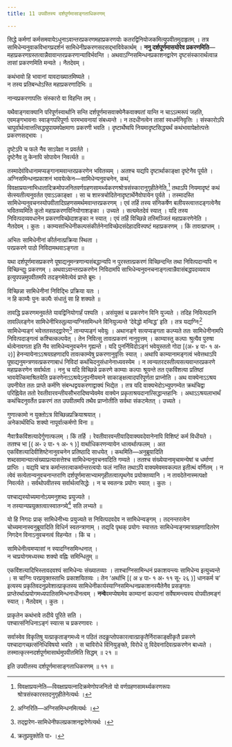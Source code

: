 ```yaml
---
title: 11 उपवीतस्य दर्शपूर्णमासाङ्गताधिकरणम्

---
```

सिद्धे कर्मणां कर्मसमवायेऽधुनाऽवान्तरप्रकरणमहाप्रकरणयोः कतरद्विनियोजकमित्युपवीतमुदाहृतम् । तत्र सामिधेन्यनुवाकविभागप्रदर्शनं सामिधेनीप्रकरणसदसद्भाविवेकार्थम् । **ननु दर्शपूर्णमासयोरेव प्रकरणमिति**—महाप्रकरणग्रस्तत्वान्नैवावान्तरप्रकरणान्याविर्भवन्ति । अथवाऽग्निसमिन्धनप्रकाशनद्वारेण दृष्टसंस्कारार्थत्वान्न तासां प्रकरणमिति मन्यते । नैतदेवम् ।

कथंभावो हि भावानां यावदाख्यातमिष्यते ।  
न तस्य प्रतिबन्धोऽस्ति महाप्रकरणादिभिः ॥  


नान्यप्रकरणापत्तिः संस्कारो वा विहन्ति तम् ।  


यथैवाङ्गवाक्यानि परिपूर्णस्वार्थानि सन्ति दर्शपूर्णमासवाक्येनैकवाक्यतां यान्ति न चाऽऽत्मरूपं जहति, एवमङ्गभावनाः स्वाङ्गपरिपूर्णाः परमभावनायां संबध्यन्ते । न तदधीनत्वेन तासां स्वधर्मनिवृत्तिः । संस्कारोऽपि चापूर्वार्थत्वात्तत्सिद्ध्युपायमपेक्षमाणः प्रकरणी भवति । दृष्टार्थेष्वपि नियमादृष्टसिद्ध्यर्थं कथंभावापेक्षोत्पत्तेः प्रकरणसद्भावः ।

दृष्टेऽपि च फले नैव साऽपेक्षा न प्रवर्तते ।  
दृष्टेनैव तु केनापि सोपायेन निवर्त्यते ॥  


तस्मादेवंविधानामप्यङ्गानामवान्तरप्रकरणेन भवितव्यम् । अतश्च यद्यपि दृष्टार्थाकाङ्क्षा दृष्टेनैव पूर्यते । अग्निसमिन्धनप्रकाशनं भावयेत्केन—सामिधेन्यनुवचनेन, कथं, विवक्षाप्रयत्नाभिधातादिक्रमोपजनितवर्णग्रहणसामर्थ्यकरणश्रोत्रसंस्कारानुगृहीतेनेति,[^1] तथाऽपि नियमादृष्टं कथं सेत्स्यतीत्यनुवर्तत एवाऽऽकाङ्क्षा । सा च शास्त्रचोदितेनादृष्टार्थेनैवोपायेन पूर्यते । तस्मादस्ति सामिधेन्यनुवचनस्योपवीतादिग्रहणसमर्थमवान्तरप्रकरणम् । एवं तर्हि तस्य संनिकर्षेण बलीयस्त्वात्तदङ्गत्वेनैव भवितव्यमिति कुतो महाप्रकरणविनियोगाशङ्का । उच्यते । सत्यमेतदेवं स्यात् । यदि तस्य निवित्पदव्यवधानेन प्रकरणविच्छेदाशङ्का न स्यात् । एवं तर्हि विच्छिन्ने तस्मिञ्जितं महाप्रकरणेनेति । नैतदेवम् । कुतः । काम्यसाभिधेनीकल्पसंकीर्तनेनाविच्छेदसंदेहादविस्पष्टं महाप्रकरणम् । किं तावत्प्राप्तम् ।

[^1]: विवक्षाप्रयत्नेति—विवक्षाप्रयत्नादिक्रमेणोपजनितो यो वर्णग्रहणसामर्थ्यकरणरूपः श्रोत्रसंस्कारस्तदनुगृहीतेनेत्यर्थः ।


अभितः सामिधेनीनां कीर्तनात्प्रक्रिया स्थिता ।  
परप्रकरणे पाठो निविदामथवाऽङ्गता ॥  


यथा दर्शपूर्णमासप्रकरणे पूषाद्यनुमन्त्रणान्यसंबद्धान्यपि न पुरस्तात्प्रकरणं विच्छिन्दन्ति तथा निवित्पदान्यपि न विच्छिन्द्युः प्रकरणम् । अथवाऽवान्तरप्रकरणेन निविदामपि साभिधेन्यनुवनचनाङ्गत्वान्नैवासंबद्धपदव्यवाय इत्युपपन्नमुपवीतमपि तदङ्गमेवेत्येवं प्राप्ते ब्रूमः ।

विच्छिन्ना सामिधेनीनां निविद्भिः प्रक्रिया यतः ।  
न हि काम्यैः पुनः कल्पैः संधातुं सा हि शक्यते ॥  


तावद्धि प्रकरणमनुवर्तते यावद्विनियोगार्हं पश्यति । असंयुक्तं च प्रकरणेन विनि युज्यते । तदिह निवित्पदानि तावल्लिङ्गेन सामिधेनीभिस्तुल्यान्यग्निसमिन्धने विनियुज्यन्ते ‘देवेद्धो मन्विद्ध’ इति । तत्र यद्यग्निः[^2] सामिधेन्यङ्गं भवेत्ततस्तद्द्वारेण[^3] तान्यप्यङ्गं भवेयुः । अथानङ्गे सत्यप्यङ्गता कल्प्यते ततः सामिधेनीनामपि निवित्पदाङ्गत्वं कश्चित्कल्पयेत् । तेन निवित्सु तावत्प्रकरणं नानुवृत्तम् । काम्यास्तु कल्पाः श्रुत्यैव पुरुषा र्थत्वेनावगता इति नैव सामिधेन्यनुवचनेन गृह्यन्ते । यदि पुनर्निविदोऽङ्गं भवेयुस्ततो गोदा \[(अ॰ ४ पा॰ १ अ॰ २)\] हेनन्यायेनाऽऽश्रयग्रहणादपि तावत्काम्येषु प्रकरणानुवृत्तिः स्यात् । अथापि काम्यानामङ्गत्वं भवेत्तथाऽपि पूषाद्यनुमन्त्रणवत्प्रकरणाबाधं निविदां कथंचिदनुसंधानेनाध्यवस्येम । न त्वन्यतरदस्तीत्यसत्यवान्तरप्रकरणे महाप्रकरणेन सर्वार्थता । ननु च यदि विच्छिन्ने प्रकरणे काम्याः कल्पाः श्रूयन्ते तत एकविंशत्या प्रतिष्ठां भावयेत्किमाश्रितयेति प्रकरणेनाऽऽश्रयेऽनुपनीयमाने साकाङ्क्षत्वादपरिपूर्णता प्राप्नोति । अथ वाक्येनाऽऽश्रय उपनीयेत ततः प्राप्ते कर्मणि संबन्धद्वयकरणाद्वाक्यं भिद्येत । तत्र यदि वाक्यभेदोऽभ्युपगम्येत क्रथंचिद्वा परिह्नियेत ततो रेवतीवारवन्तीयसौभरादिष्वप्येवमेव वाक्येन प्रकृताश्रयदानात्सिद्धान्तहानिः । अथाऽऽश्रयलाभार्थं कथंचिदनुवर्तेत प्रकरणं तत उपवीतमपि तथैव प्राप्नोतीति सर्वथा संकटमेतत् । उच्यते ।

[^2]: अग्निरिति—अग्निसमिन्धनमित्यर्थः ।


[^3]: तद्द्वारेण-सामिधेनीफलप्रकाशनद्वारेणेत्यर्थः ।


गुणात्कामो न युक्तोऽत्र विच्छिन्नप्रक्रियाश्रयात् ।  
अनेकार्थविधिः शक्यो नापूर्वात्कर्मणो विना ॥  


नैवात्रैकविंशत्यादेर्गुणात्फलम् । किं तर्हि । रेवतीवारवन्तीयादिवाक्यवदेवानेनापि विशिष्टं कर्म विधीयते । ततश्च भा \[( अ॰ २ पा॰ १ अ॰ १ )\] वार्थाधिकरणन्यायेन धात्वर्थात्फलम् । अत एकविंशत्यादिवीशिष्टेनानुवचनेन प्रतिष्ठादि साधयेत् । कथमिति—अनुब्रूयादिति शब्दसामान्यात्संख्याप्रत्यासत्तेश्च सामिधेन्यनुवचनवदिति गम्यते । ततश्च संख्येयानामृचामन्येषां च धर्माणां प्राप्तिः । यद्यपि चात्र कर्मान्तरत्वाकर्मान्तरत्वयोः फलं नास्ति तथाऽपि वाक्यमेवमवकल्पत इतीत्थं वर्णितम् । न त्वेवं सत्येतान्यनुवचनान्तराणि दर्शपूर्णमासाभ्यामगृहीतत्वात्पृथगेव प्रयोक्तव्यानि । न तावदेतेनास्मत्पक्षो निवर्त्यते । सर्वथोपवीतस्य सर्वार्थत्वसिद्धेः । न च स्वतन्त्रः प्रयोगः स्यात् । कुतः ।

पश्चाद्यस्योच्यमानोऽयमनुशब्दः प्रयुज्यते ।  
न तस्यान्यप्रयुक्तत्वात्स्वातन्त्र्ये[^4] सति लभ्यते ॥  

[^4]: क्रतुप्रयुक्तेति पा॰ ।



यो हि निगदः प्राक् सामिधेनीभ्यः प्रयुज्यते स निवित्पदवदेव न सामिधेन्यङ्गम् । तदनन्तरत्वेन चोच्यमानास्वनुब्रूयादिति विधिर्न स्वतन्त्राणाम् । तद्यदि पृथक् प्रयोगः स्यात्ततः सामिधेन्यङ्गमात्रग्रहणादितरेण निगदेन विनाऽनुवचनत्वं विहन्येत । किं च ।

सामिधेनीत्वमप्यासां न स्यादग्निसमिन्धनात् ।  
न चाप्रयोगमध्यस्थः शक्यो वह्निः समिन्धितुम् ॥  


एकविंशत्यादिभिस्तावदवश्यं सामिधेन्यः संख्यातव्याः । ताश्चाग्निसामिन्धनं प्रकाशयन्त्यः सामिधेन्य इत्युच्यन्ते । स चाग्निः परप्रयुक्तस्ताभिः प्रकाशयितव्यः । तेन ‘अर्थाभि \[( अ ४ पा॰ १ अ॰ ११ सू॰ २६ )\] धानकर्म च’ इत्यस्य प्रकृतिवदनुप्रवेशात्प्राकृतस्य सामिधेनीकार्यस्याग्निसमिन्धनप्रकाशनस्यैतेनैव प्रसङ्गतः प्राप्तेरर्थात्प्रयोगमध्यपातिसमिन्धनाधीनत्वम् । **नन्वे**वमप्येषामेव काम्यानां कल्पानां सर्वेषामन्त्यस्य वोपवीतमङ्गं स्यात् । नैतदेवम् । कुतः ।

प्राकृतेन कथंभावे तदीये पूरिते सति ।  
पश्चात्संनिधिनाऽङ्गं स्यात्स च प्रकरणावरः ।  


सर्वास्वेव विकृतिषु यत्प्राकृताङ्गमध्ये न पठितं तदकॢप्तोपकारत्वात्प्राकृतैर्निराकाङ्क्षीकृतै प्रकरणे पश्चादागच्छत्संनिधिविषयो भवति । स चाविरोधे विनियुङ्क्ते, विरोधे तु विदेवनादिवत्प्रकरणेन बाध्यते । तस्मात्कृत्स्नदर्शपूर्णमासार्थमुपवीतमिति सिद्धम् ॥ २१ ॥

इति उपवीतस्य दर्शपूर्णमासाङ्गताधिकरणम् ॥ ११ ॥
